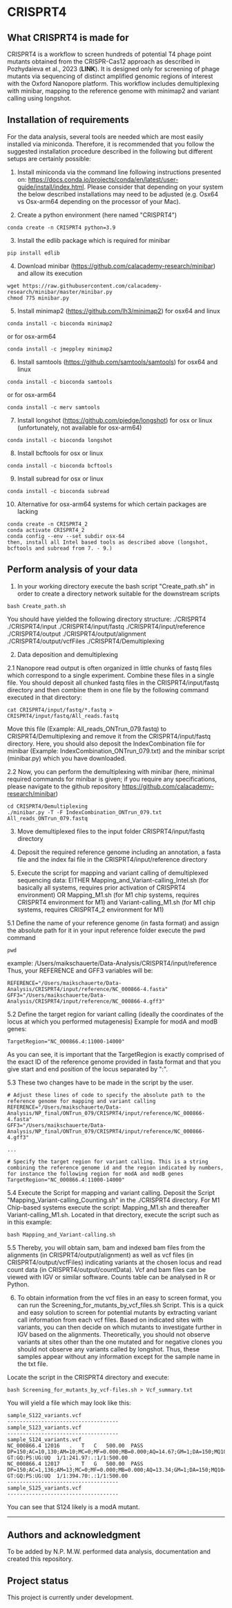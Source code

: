 # CRISPRT4



## What CRISPRT4 is made for

CRISPRT4 is a workflow to screen hundreds of potential T4 phage point mutants obtained from the CRISPR-Cas12 approach as described in Pozhydaieva et al., 2023 (**LINK**). It is designed only for screening of phage mutants via sequencing of distinct amplified genomic regions of interest with the Oxford Nanopore platform. This workflow includes demultiplexing with minibar, mapping to the reference genome with minimap2 and variant calling using longshot.

## Installation of requirements

For the data analysis, several tools are needed which are most easily installed via miniconda. Therefore, it is recommended that you follow the suggested installation procedure described in the following but different setups are certainly possible:

1. Install miniconda via the command line following instructions presented on: https://docs.conda.io/projects/conda/en/latest/user-guide/install/index.html. Please consider that depending on your system the below described installations may need to be adjusted (e.g. Osx64 vs Osx-arm64 depending on the processor of your Mac).

2. Create a python environment (here named "CRISPRT4")
```
conda create -n CRISPRT4 python=3.9
```

3. Install the edlib package which is required for minibar
```
pip install edlib
```

4. Download minibar (https://github.com/calacademy-research/minibar) and allow its execution
```
wget https://raw.githubusercontent.com/calacademy-research/minibar/master/minibar.py
chmod 775 minibar.py
```

5. Install minimap2 (https://github.com/lh3/minimap2) for osx64 and linux
```
conda install -c bioconda minimap2
```
or for osx-arm64
```
conda install -c jmeppley minimap2
```

6. Install samtools (https://github.com/samtools/samtools) for osx64 and linux
```
conda install -c bioconda samtools
```
or for osx-arm64
```
conda install -c merv samtools
```

7. Install longshot (https://github.com/pjedge/longshot) for osx or linux (unfortunately, not available for osx-arm64)
```
conda install -c bioconda longshot
```

8. Install bcftools for osx or linux
```
conda install -c bioconda bcftools
```

9. Install subread for osx or linux
```
conda install -c bioconda subread
```

10. Alternative for osx-arm64 systems for which certain packages are lacking
```
conda create -n CRISPRT4_2
conda activate CRISPRT4_2
conda config --env --set subdir osx-64
then, install all Intel based tools as described above (longshot, bcftools and subread from 7. - 9.)
```


## Perform analysis of your data

1. In your working directory execute the bash script "Create_path.sh" in order to create a directory network suitable for the downstream scripts
```
bash Create_path.sh
```

You should have yielded the following directory structure:
./CRISPRT4
./CRISPRT4/input
./CRISPRT4/input/fastq
./CRISPRT4/input/reference
./CRISPRT4/output
./CRISPRT4/output/alignment
./CRISPRT4/output/vcfFiles
./CRISPRT4/Demultiplexing

2. Data deposition and demultiplexing

2.1 Nanopore read output is often organized in little chunks of fastq files which correspond to a single experiment. Combine these files in a single file. You should deposit all chunked fastq files in the CRISPRT4/input/fastq directory and then combine them in one file by the following command executed in that directory:
```
cat CRISPRT4/input/fastq/*.fastq > CRISPRT4/input/fastq/All_reads.fastq
```
Move this file (Example: All_reads_ONTrun_079.fastq) to CRISPRT4/Demultiplexing and remove it from the CRISPRT4/input/fastq directory. Here, you should also deposit the IndexCombination file for minibar (Example: IndexCombination_ONTrun_079.txt) and the minibar script (minibar.py) which you have downloaded. 

2.2 Now, you can perform the demultiplexing with minibar (here, minimal required commands for minibar is given; if you require any specifications, please navigate to the github repository https://github.com/calacademy-research/minibar)
```
cd CRISPRT4/Demultiplexing
./minibar.py -T -F IndexCombination_ONTrun_079.txt All_reads_ONTrun_079.fastq
```
3. Move demultiplexed files to the input folder CRISPRT4/input/fastq directory

4. Deposit the required reference genome including an annotation, a fasta file and the index fai file in the CRISPRT4/input/reference directory

5. Execute the script for mapping and variant calling of demultiplexed sequencing data:
EITHER Mapping_and_Variant-calling_Intel.sh (for basically all systems, requires prior activation of CRISPRT4 environment) OR Mapping_M1.sh (for M1 chip systems, requires CRISPRT4 environment for M1) and Variant-calling_M1.sh (for M1 chip systems, requires CRISPRT4_2 environment for M1)

5.1 Define the name of your reference genome (in fasta format) and assign the absolute path for it
in your input reference folder execute the pwd command
```
pwd
```
example: /Users/maikschauerte/Data-Analysis/CRISPRT4/input/reference
Thus, your REFERENCE and GFF3 variables will be:
```
REFERENCE="/Users/maikschauerte/Data-Analysis/CRISPRT4/input/reference/NC_000866-4.fasta"
GFF3="/Users/maikschauerte/Data-Analysis/CRISPRT4/input/reference/NC_000866-4.gff3"
```
5.2 Define the target region for variant calling (ideally the coordinates of the locus at which you performed mutagenesis)
Example for modA and modB genes: 
```
TargetRegion="NC_000866.4:11000-14000"
```
As you can see, it is important that the TargetRegion is exactly comprised of the exact ID of the reference genome provided in fasta format and that you give start and end position of the locus separated by ":".

5.3 These two changes have to be made in the script by the user. 
```
# Adjust these lines of code to specify the absolute path to the reference genome for mapping and variant calling
REFERENCE="/Users/maikschauerte/Data-Analysis/NP_final/ONTrun_079/CRISPRT4/input/reference/NC_000866-4.fasta"
GFF3="/Users/maikschauerte/Data-Analysis/NP_final/ONTrun_079/CRISPRT4/input/reference/NC_000866-4.gff3"

...

# Specify the target region for variant calling. This is a string combining the reference genome id and the region indicated by numbers, for instance the following region for modA and modB genes
TargetRegion="NC_000866.4:11000-14000"
```

5.4 Execute the Script for mapping and variant calling.
Deposit the Script "Mapping_Variant-calling_Counting.sh" in the ./CRISPRT4 directory. For M1 Chip-based systems execute the script: Mapping_M1.sh and thereafter Variant-calling_M1.sh.
Located in that directory, execute the script such as in this example:
```
bash Mapping_and_Variant-calling.sh
```

5.5 Thereby, you will obtain sam, bam and indexed bam files from the alignments (in CRISPRT4/output/alignment) as well as vcf files (in CRISPRT4/output/vcfFiles) indicating variants at the chosen locus and read count data (in CRISPRT4/output/countData). Vcf and bam files can be viewed with IGV or similar software. Counts table can be analysed in R or Python.

6. To obtain information from the vcf files in an easy to screen format, you can run the Screening_for_mutants_by_vcf_files.sh Script.
This is a quick and easy solution to screen for potential mutants by extracting variant call information from each vcf files. Based on indicated sites with variants, you can then decide on which mutants to investigate further in IGV based on the alignments. Theoretically, you should not observe variants at sites other than the one mutated and for negative clones you should not observe any variants called by longshot. Thus, these samples appear without any information except for the sample name in the txt file.

Locate the script in the CRISPRT4 directory and execute:
```
bash Screening_for_mutants_by_vcf-files.sh > Vcf_summary.txt
```

You will yield a file which may look like this:
```
sample_S122_variants.vcf
------------------------------------
sample_S123_variants.vcf
------------------------------------
sample_S124_variants.vcf
NC_000866.4	12016	.	T	C	500.00	PASS	DP=150;AC=10,130;AM=10;MC=0;MF=0.000;MB=0.000;AQ=14.67;GM=1;DA=150;MQ10=1.00;MQ20=1.00;MQ30=1.00;MQ40=1.00;MQ50=1.00;PH=500.00,244.98,244.98,0.00;SC=GTATCATTACTTCTTGTTCAT;	GT:GQ:PS:UG:UQ	1/1:241.97:.:1/1:500.00
NC_000866.4	12017	.	T	G	500.00	PASS	DP=150;AC=1,136;AM=13;MC=0;MF=0.000;MB=0.000;AQ=13.34;GM=1;DA=150;MQ10=1.00;MQ20=1.00;MQ30=1.00;MQ40=1.00;MQ50=1.00;PH=500.00,397.71,397.71,0.00;SC=TATCATTACTTCTTGTTCATC;	GT:GQ:PS:UG:UQ	1/1:394.70:.:1/1:500.00
------------------------------------
sample_S125_variants.vcf
------------------------------------
```
You can see that S124 likely is a modA mutant.


***

## Authors and acknowledgment
To be added by N.P. M.W. performed data analysis, documentation and created this repository.

## Project status
This project is currently under development.
